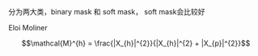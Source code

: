 分为两大类，binary mask 和 soft mask， soft mask会比较好


Eloi Moliner

$$\mathcal{M}^{h} = \frac{|X_{h}|^{2}}{|X_{h}|^{2} + |X_{p}|^{2}}$$
